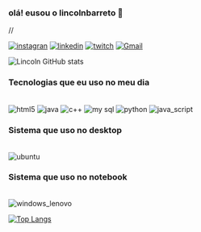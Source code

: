 
### olá! eusou o lincolnbarreto 👋
//


[![instagran](https://img.shields.io/badge/Instagram-E4405F?style=for-the-badge&logo=instagram&logoColor=white)](https://www.instagram.com/barretomedina00/)
[![linkedin](https://img.shields.io/badge/LinkedIn-0077B5?style=for-the-badge&logo=linkedin&logoColor=white)](https://www.linkedin.com/in/lincoln-rangel-3518801aa/)
[![twitch](https://img.shields.io/badge/Twitch-9146FF?style=for-the-badge&logo=twitch&logoColor=white)](https://www.twitch.tv/lincoln_rangel)
[![Gmail](https://img.shields.io/badge/Gmail-D14836?style=for-the-badge&logo=gmail&logoColor=white)]()

![Lincoln GitHub stats](https://github-readme-stats.vercel.app/api?username=lincolnbarreto&show_icons=true&theme=tokyonight)

### Tecnologias que eu uso no meu dia
<div style="display: inline_block"><br/>
   <img align="center" alt="html5" src=https://img.shields.io/badge/HTML--239120?style=for-the-badge&logo=html5&logoColor=white "" />
    <img align="center" alt="java" src=https://img.shields.io/badge/Java-ED8B00?style=for-the-badge&logo=java&logoColor=white"" />
     <img align="center" alt="c++" src=https://img.shields.io/badge/C%2B%2B-00599C?style=for-the-badge&logo=c%2B%2B&logoColor=white "" />
      <img align="center" alt="my sql" src=https://img.shields.io/badge/MySQL-00000F?style=for-the-badge&logo=mysql&logoColor=white""/>
       <img align="center" alt="python" src=https://img.shields.io/badge/Python--3776AB?style=for-the-badge&logo=python&logoColor=white"" />
       <img align="center" alt="java_script" src=https://img.shields.io/badge/JavaScript-323330?style=for-the-badge&logo=javascript&logoColor=F7DF1E"" />
       
        	
   </div>

### Sistema que uso no desktop
<div style="display: inline_block"><br/>
<img align="center" alt="ubuntu" src=https://img.shields.io/badge/Ubuntu--E95420?style=for-the-badge&logo=ubuntu&logoColor=white"" />
</div>

### Sistema que uso no notebook
<div style="display: inline_block"><br/>
  <img align="center" alt="windows_lenovo" src=https://img.shields.io/badge/Windows-lenovo--_core_i3-0078D6?style=for-the-badge&logo=windows&logoColor=white"" />
</div> 

[![Top Langs](https://github-readme-stats.vercel.app/api/top-langs/?username=lincolnbarreto)](https://github.com/lincolnbarreto/github-readme-stats)

